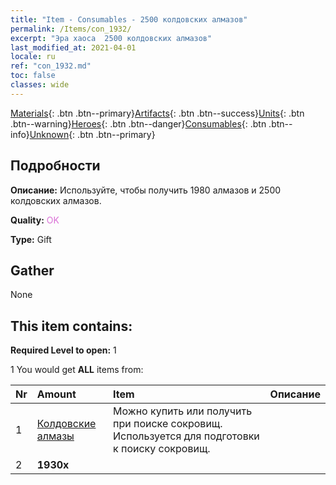 ```yaml
---
title: "Item - Consumables - 2500 колдовских алмазов"
permalink: /Items/con_1932/
excerpt: "Эра хаоса  2500 колдовских алмазов"
last_modified_at: 2021-04-01
locale: ru
ref: "con_1932.md"
toc: false
classes: wide
---
```

 [Materials](/ru/Items/){: .btn .btn--primary}[Artifacts](/ru/Items/Artifacts/){: .btn .btn--success}[Units](/ru/Items/Units/){: .btn .btn--warning}[Heroes](/ru/Items/Heroes/){: .btn .btn--danger}[Consumables](/ru/Items/Consumables/){: .btn .btn--info}[Unknown](/ru/Items/Unknown/){: .btn .btn--primary}

## Подробности
 **Описание:** Используйте, чтобы получить 1980 алмазов и 2500 колдовских алмазов.

 **Quality:** <span style="color: #DA70D6">OK</span>

 **Type:** Gift

## Gather

  None

## This item contains:

 **Required Level to open:** 1

 1 You would get **ALL** items  from:

  | Nr | Amount |     Item    | Описание |
  |:---|:-------|:------------|:-----------:|
  | 1 | [Колдовские алмазы](/ru/Items/con_554/) | Можно купить или получить при поиске сокровищ. Используется для подготовки к поиску сокровищ. | 
  | 2 |  **1930x** | <i class="fas fa-gem"/> |  | 
